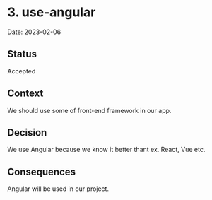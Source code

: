 # 3. use-angular

Date: 2023-02-06

## Status

Accepted

## Context

We should use some of front-end framework in our app.

## Decision

We use Angular because we know it better thant ex. React, Vue etc. 

## Consequences

Angular will be used in our project.
